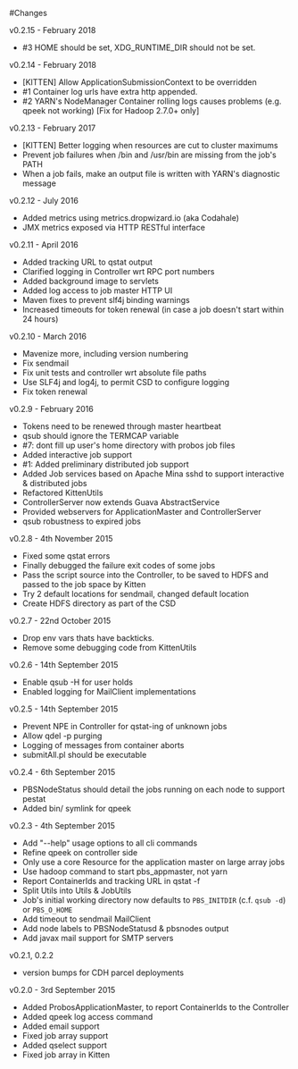 #Changes

v0.2.15 - February 2018
 * #3 HOME should be set, XDG_RUNTIME_DIR should not be set.

v0.2.14 - February 2018
 * [KITTEN] Allow ApplicationSubmissionContext to be overridden
 * #1 Container log urls have extra http appended.
 * #2 YARN's NodeManager Container rolling logs causes problems (e.g. qpeek not working) [Fix for Hadoop 2.7.0+ only]

v0.2.13 - February 2017
 * [KITTEN] Better logging when resources are cut to cluster maximums
 * Prevent job failures when /bin and /usr/bin are missing from the job's PATH
 * When a job fails, make an output file is written with YARN's diagnostic message

v0.2.12 - July 2016
 * Added metrics using metrics.dropwizard.io (aka Codahale)
 * JMX metrics exposed via HTTP RESTful interface

v0.2.11 - April 2016
 * Added tracking URL to qstat output
 * Clarified logging in Controller wrt RPC port numbers
 * Added background image to servlets
 * Added log access to job master HTTP UI
 * Maven fixes to prevent slf4j binding warnings
 * Increased timeouts for token renewal (in case a job doesn't start within 24 hours) 

v0.2.10 - March 2016
 * Mavenize more, including version numbering
 * Fix sendmail
 * Fix unit tests and controller wrt absolute file paths
 * Use SLF4j and log4j, to permit CSD to configure logging
 * Fix token renewal

v0.2.9 - February 2016
 * Tokens need to be renewed through master heartbeat
 * qsub should ignore the TERMCAP variable
 * #7: dont fill up user's home directory with probos job files
 * Added interactive job support
 * #1: Added preliminary distributed job support
 * Added Job services based on Apache Mina sshd to support interactive & distributed jobs
 * Refactored KittenUtils
 * ControllerServer now extends Guava AbstractService
 * Provided webservers for ApplicationMaster and ControllerServer
 * qsub robustness to expired jobs  

v0.2.8 - 4th November 2015
 * Fixed some qstat errors
 * Finally debugged the failure exit codes of some jobs
 * Pass the script source into the Controller, to be saved to HDFS and passed to the job space by Kitten
 * Try 2 default locations for sendmail, changed default location
 * Create HDFS directory as part of the CSD

v0.2.7 - 22nd October 2015
 * Drop env vars thats have backticks.
 * Remove some debugging code from KittenUtils
 

v0.2.6 - 14th September 2015

 * Enable qsub -H for user holds
 * Enabled logging for MailClient implementations 

v0.2.5 - 14th September 2015

 * Prevent NPE in Controller for qstat-ing of unknown jobs
 * Allow qdel -p purging
 * Logging of messages from container aborts
 * submitAll.pl should be executable

v0.2.4 - 6th September 2015

 * PBSNodeStatus should detail the jobs running on each node to support pestat
 * Added bin/ symlink for qpeek

v0.2.3 - 4th September 2015

 * Add "--help" usage options to all cli commands
 * Refine qpeek on controller side
 * Only use a core Resource for the application master on large array jobs
 * Use hadoop command to start pbs_appmaster, not yarn
 * Report ContainerIds and tracking URL in qstat -f
 * Split Utils into Utils & JobUtils
 * Job's initial working directory now defaults to `PBS_INITDIR` (c.f. `qsub -d`) or `PBS_O_HOME`
 * Add timeout to sendmail MailClient
 * Add node labels to PBSNodeStatusd & pbsnodes output
 * Add javax mail support for SMTP servers

v0.2.1, 0.2.2 

 * version bumps for CDH parcel deployments

v0.2.0 - 3rd September 2015

 * Added ProbosApplicationMaster, to report ContainerIds to the Controller
 * Added qpeek log access command
 * Added email support
 * Fixed job array support
 * Added qselect support
 * Fixed job array in Kitten

